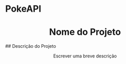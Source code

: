 # PokeAPI
<h1 align="center">Nome do Projeto</h1>
## Descrição do Projeto
<p align="center">Escrever uma breve descrição</p>

